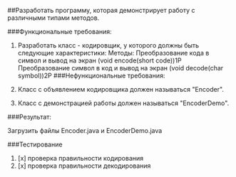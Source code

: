 ##Разработать программу, которая демонстрирует работу с различными типами методов.

###Функциональные требования:
 
1. Разработать класс - кодировщик, у которого должны быть следующие характеристики:
Методы:
    Преобразование кода в символ и вывод на экран (void encode(short code))1P
    Преобразование символ в код и вывод на экран (void decode(char symbol))2P
###Нефункциональные требования:
 
1. Класс с объявлением кодировщика должен называться "Encoder".
2. Класс с демонстрацией работы должен называться "EncoderDemo".
 
###Результат:
 
Загрузить файлы Encoder.java и EncoderDemo.java

###Тестирование
1. [x] проверка правильности кодирования
2. [x] проверка правильности декодирования